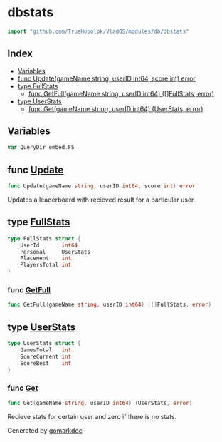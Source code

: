 <!-- Code generated by gomarkdoc. DO NOT EDIT -->

# dbstats

```go
import "github.com/TrueHopolok/VladOS/modules/db/dbstats"
```

## Index

- [Variables](<#variables>)
- [func Update\(gameName string, userID int64, score int\) error](<#Update>)
- [type FullStats](<#FullStats>)
  - [func GetFull\(gameName string, userID int64\) \(\[\]FullStats, error\)](<#GetFull>)
- [type UserStats](<#UserStats>)
  - [func Get\(gameName string, userID int64\) \(UserStats, error\)](<#Get>)


## Variables

<a name="QueryDir"></a>

```go
var QueryDir embed.FS
```

<a name="Update"></a>
## func [Update](<https://github.com/TrueHopolok/VladOS/blob/main/modules/db/dbstats/dbstats.go#L30>)

```go
func Update(gameName string, userID int64, score int) error
```

Updates a leaderboard with recieved result for a particular user.

<a name="FullStats"></a>
## type [FullStats](<https://github.com/TrueHopolok/VladOS/blob/main/modules/db/dbstats/dbstats.go#L22-L27>)



```go
type FullStats struct {
    UserId       int64
    Personal     UserStats
    Placement    int
    PlayersTotal int
}
```

<a name="GetFull"></a>
### func [GetFull](<https://github.com/TrueHopolok/VladOS/blob/main/modules/db/dbstats/dbstats.go#L97>)

```go
func GetFull(gameName string, userID int64) ([]FullStats, error)
```



<a name="UserStats"></a>
## type [UserStats](<https://github.com/TrueHopolok/VladOS/blob/main/modules/db/dbstats/dbstats.go#L16-L20>)



```go
type UserStats struct {
    GamesTotal   int
    ScoreCurrent int
    ScoreBest    int
}
```

<a name="Get"></a>
### func [Get](<https://github.com/TrueHopolok/VladOS/blob/main/modules/db/dbstats/dbstats.go#L58>)

```go
func Get(gameName string, userID int64) (UserStats, error)
```

Recieve stats for certain user and zero if there is no stats.

Generated by [gomarkdoc](<https://github.com/princjef/gomarkdoc>)
